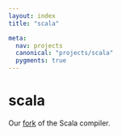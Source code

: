 ```yaml
---
layout: index
title: "scala"

meta:
  nav: projects
  canonical: "projects/scala"
  pygments: true
---
```


<div class="jumbotron">
  <h1>scala</h1>
  <p class="lead">
    Our <a href="{{ site.baseurl }}/blog/2014/09/02/typelevel-scala.html">fork</a> of the Scala compiler.
  </p>
</div>
